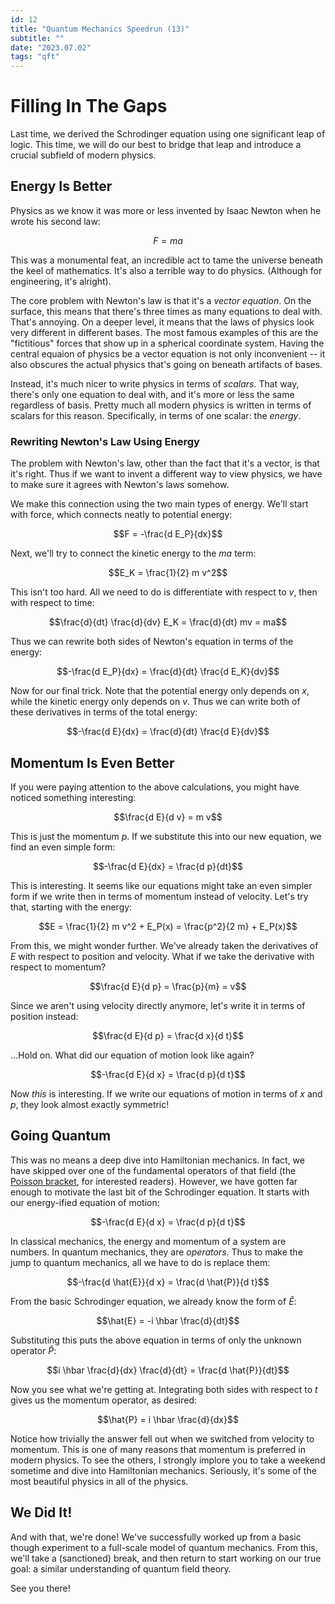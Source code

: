 ```yaml
---
id: 12
title: "Quantum Mechanics Speedrun (13)"
subtitle: ""
date: "2023.07.02"
tags: "qft"
---
```


# Filling In The Gaps

Last time, we derived the Schrodinger equation using one significant leap of logic. This time, we will do our best to bridge that leap and introduce a crucial subfield of modern physics.

## Energy Is Better

Physics as we know it was more or less invented by Isaac Newton when he wrote his second law:

```math
F = ma
```

This was a monumental feat, an incredible act to tame the universe beneath the keel of mathematics. It's also a terrible way to do physics. (Although for engineering, it's alright).

The core problem with Newton's law is that it's a *vector equation*. On the surface, this means that there's three times as many equations to deal with. That's annoying. On a deeper level, it means that the laws of physics look very different in different bases. The most famous examples of this are the "fictitious" forces that show up in a spherical coordinate system. Having the central equaion of physics be a vector equation is not only inconvenient -- it also obscures the actual physics that's going on beneath artifacts of bases.

Instead, it's much nicer to write physics in terms of *scalars*. That way, there's only one equation to deal with, and it's more or less the same regardless of basis. Pretty much all modern physics is written in terms of scalars for this reason. Specifically, in terms of one scalar: the *energy*.

### Rewriting Newton's Law Using Energy

The problem with Newton's law, other than the fact that it's a vector, is that it's right. Thus if we want to invent a different way to view physics, we have to make sure it agrees with Newton's laws somehow.

We make this connection using the two main types of energy. We'll start with force, which connects neatly to potential energy:

```math
F = -\frac{d E_P}{dx}
```

Next, we'll try to connect the kinetic energy to the $`ma`$ term:

```math
E_K = \frac{1}{2} m v^2
```

This isn't too hard. All we need to do is differentiate with respect to $`v`$, then with respect to time:

```math
\frac{d}{dt} \frac{d}{dv} E_K = \frac{d}{dt} mv = ma
```

Thus we can rewrite both sides of Newton's equation in terms of the energy:

```math
-\frac{d E_P}{dx} = \frac{d}{dt} \frac{d E_K}{dv}
```

Now for our final trick. Note that the potential energy only depends on $`x`$, while the kinetic energy only depends on $`v`$. Thus we can write both of these derivatives in terms of the total energy:

```math
-\frac{d E}{dx} = \frac{d}{dt} \frac{d E}{dv}
```

## Momentum Is Even Better

If you were paying attention to the above calculations, you might have noticed something interesting:

```math
\frac{d E}{d v} = m v
```

This is just the momentum $`p`$. If we substitute this into our new equation, we find an even simple form:

```math
-\frac{d E}{dx} = \frac{d p}{dt}
```

This is interesting. It seems like our equations might take an even simpler form if we write then in terms of momentum instead of velocity. Let's try that, starting with the energy:

```math
E = \frac{1}{2} m v^2 + E_P(x) = \frac{p^2}{2 m} + E_P(x)
```

From this, we might wonder further. We've already taken the derivatives of $`E`$ with respect to position and velocity. What if we take the derivative with respect to momentum?

```math
\frac{d E}{d p} = \frac{p}{m} = v
```

Since we aren't using velocity directly anymore, let's write it in terms of position instead:

```math
\frac{d E}{d p} = \frac{d x}{d t}
```

...Hold on. What did our equation of motion look like again?

```math
-\frac{d E}{d x} = \frac{d p}{d t}
```

Now *this* is interesting. If we write our equations of motion in terms of $`x`$ and $`p`$, they look almost exactly symmetric!

## Going Quantum

This was no means a deep dive into Hamiltonian mechanics. In fact, we have skipped over one of the fundamental operators of that field (the [Poisson bracket](https://en.wikipedia.org/wiki/Poisson_bracket#Hamilton's_equations_of_motion), for interested readers). However, we have gotten far enough to motivate the last bit of the Schrodinger equation. It starts with our energy-ified equation of motion:

```math
-\frac{d E}{d x} = \frac{d p}{d t}
```

In classical mechanics, the energy and momentum of a system are numbers. In quantum mechanics, they are *operators*. Thus to make the jump to quantum mechanics, all we have to do is replace them:

```math
-\frac{d \hat{E}}{d x} = \frac{d \hat{P}}{d t}
```

From the basic Schrodinger equation, we already know the form of $`\hat{E}`$:

```math
\hat{E} = -i \hbar \frac{d}{dt}
```

Substituting this puts the above equation in terms of only the unknown operator $`\hat{P}`$:

```math
i \hbar \frac{d}{dx} \frac{d}{dt} = \frac{d \hat{P}}{dt}
```

Now you see what we're getting at. Integrating both sides with respect to $`t`$ gives us the momentum operator, as desired:

```math
\hat{P} = i \hbar \frac{d}{dx}
```

Notice how trivially the answer fell out when we switched from velocity to momentum. This is one of many reasons that momentum is preferred in modern physics. To see the others, I strongly implore you to take a weekend sometime and dive into Hamiltonian mechanics. Seriously, it's some of the most beautiful physics in all of the physics.

## We Did It!

And with that, we're done! We've successfully worked up from a basic though experiment to a full-scale model of quantum mechanics. From this, we'll take a (sanctioned) break, and then return to start working on our true goal: a similar understanding of quantum field theory.

See you there!
